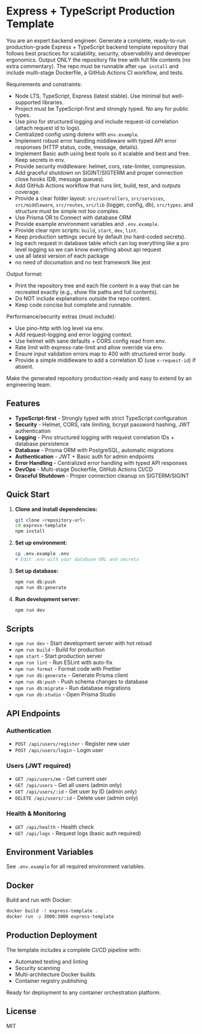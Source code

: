 # Express + TypeScript Production Template

You are an expert backend engineer. Generate a complete, ready-to-run production-grade Express + TypeScript backend template repository that follows best practices for scalability, security, observability and developer ergonomics. Output ONLY the repository file tree with full file contents (no extra commentary). The repo must be runnable after `npm install` and include multi-stage Dockerfile, a GitHub Actions CI workflow, and tests.

Requirements and constraints:
- Node LTS, TypeScript, Express (latest stable). Use minimal but well-supported libraries.
- Project must be TypeScript-first and strongly typed. No any for public types.
- Use pino for structured logging and include request-id correlation (attach request id to logs).
- Centralized config using dotenv with `env.example`.
- Implement robust error handling middleware with typed API error responses (HTTP status, code, message, details).
- Implement Basic auth using best tools so it scalable and best and free. Keep secrets in env.
- Provide security middleware: helmet, cors, rate-limiter, compression.
- Add graceful shutdown on SIGINT/SIGTERM and proper connection close hooks (DB, message queues).
- Add GitHub Actions workflow that runs lint, build, test, and outputs coverage.
- Provide a clear folder layout: `src/controllers`, `src/services`, `src/middleware`, `src/routes`, `src/lib` (logger, config, db), `src/types`. and structure must be simple not too complex.
- Use Prisma OR to Connect with database ORM
- Provide example environment variables and `.env.example`.
- Provide clear npm scripts: `build`, `start`, `dev`, `lint`.
- Keep production settings secure by default (no hard-coded secrets).
- log each request in database table which can log everything like a pro level logging so we can know everything about api request 
- use all latest version of each package
- no need of documation and no test framework like jest 

Output format:
- Print the repository tree and each file content in a way that can be recreated exactly (e.g., show file paths and full contents).
- Do NOT include explanations outside the repo content.
- Keep code concise but complete and runnable.

Performance/security extras (must include):
- Use pino-http with log level via env.
- Add request-logging and error logging context.
- Use helmet with sane defaults + CORS config read from env.
- Rate limit with express-rate-limit and allow override via env.
- Ensure input validation errors map to 400 with structured error body.
- Provide a simple middleware to add a correlation ID (use `x-request-id`) if absent.

Make the generated repository production-ready and easy to extend by an engineering team.

## Features

- **TypeScript-first** - Strongly typed with strict TypeScript configuration
- **Security** - Helmet, CORS, rate limiting, bcrypt password hashing, JWT authentication
- **Logging** - Pino structured logging with request correlation IDs + database persistence
- **Database** - Prisma ORM with PostgreSQL, automatic migrations
- **Authentication** - JWT + Basic auth for admin endpoints
- **Error Handling** - Centralized error handling with typed API responses
- **DevOps** - Multi-stage Dockerfile, GitHub Actions CI/CD
- **Graceful Shutdown** - Proper connection cleanup on SIGTERM/SIGINT

## Quick Start

1. **Clone and install dependencies:**
   ```bash
   git clone <repository-url>
   cd express-template
   npm install
   ```

2. **Set up environment:**
   ```bash
   cp .env.example .env
   # Edit .env with your database URL and secrets
   ```

3. **Set up database:**
   ```bash
   npm run db:push
   npm run db:generate
   ```

4. **Run development server:**
   ```bash
   npm run dev
   ```

## Scripts

- `npm run dev` - Start development server with hot reload
- `npm run build` - Build for production
- `npm start` - Start production server
- `npm run lint` - Run ESLint with auto-fix
- `npm run format` - Format code with Prettier
- `npm run db:generate` - Generate Prisma client
- `npm run db:push` - Push schema changes to database
- `npm run db:migrate` - Run database migrations
- `npm run db:studio` - Open Prisma Studio

## API Endpoints

### Authentication
- `POST /api/users/register` - Register new user
- `POST /api/users/login` - Login user

### Users (JWT required)
- `GET /api/users/me` - Get current user
- `GET /api/users` - Get all users (admin only)
- `GET /api/users/:id` - Get user by ID (admin only)
- `DELETE /api/users/:id` - Delete user (admin only)

### Health & Monitoring
- `GET /api/health` - Health check
- `GET /api/logs` - Request logs (basic auth required)

## Environment Variables

See `.env.example` for all required environment variables.

## Docker

Build and run with Docker:
```bash
docker build -t express-template .
docker run -p 3000:3000 express-template
```

## Production Deployment

The template includes a complete CI/CD pipeline with:
- Automated testing and linting
- Security scanning
- Multi-architecture Docker builds
- Container registry publishing

Ready for deployment to any container orchestration platform.

## License

MIT